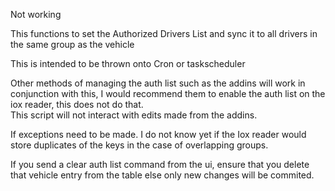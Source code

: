 Not working

This functions to set the Authorized Drivers List and sync it to all drivers in the same group as the vehicle

This is intended to be thrown onto Cron or taskscheduler

Other methods of managing the auth list such as the addins will work in conjunction with this, I would recommend them to enable the auth list on the iox reader, this does not do that.  
This script will not interact with edits made from the addins. 

If exceptions need to be made. I do not know yet if the Iox reader would store duplicates of the keys in the case of overlapping groups.

If you send a clear auth list command from the ui, ensure that you delete that vehicle entry from the table else only new changes will be commited.
